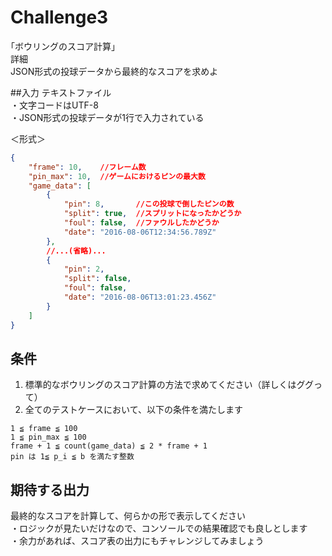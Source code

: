 # Challenge3
｢ボウリングのスコア計算｣  
詳細  
JSON形式の投球データから最終的なスコアを求めよ  

##入力
テキストファイル  
・文字コードはUTF-8  
・JSON形式の投球データが1行で入力されている  

＜形式＞  
```JSON
{
    "frame": 10,    //フレーム数
    "pin_max": 10,  //ゲームにおけるピンの最大数
    "game_data": [
        {
            "pin": 8,       //この投球で倒したピンの数
            "split": true,  //スプリットになったかどうか
            "foul": false,  //ファウルしたかどうか
            "date": "2016-08-06T12:34:56.789Z"
        },
        //...(省略)...
        {
            "pin": 2,
            "split": false,
            "foul": false,
            "date": "2016-08-06T13:01:23.456Z"
        }
    ]
}
```

## 条件
1. 標準的なボウリングのスコア計算の方法で求めてください（詳しくはググって）  
2. 全てのテストケースにおいて、以下の条件を満たします  
```
1 ≦ frame ≦ 100
1 ≦ pin_max ≦ 100
frame + 1 ≦ count(game_data) ≦ 2 * frame + 1
pin は 1≦ p_i ≦ b を満たす整数
```

## 期待する出力
最終的なスコアを計算して、何らかの形で表示してください  
・ロジックが見たいだけなので、コンソールでの結果確認でも良しとします  
・余力があれば、スコア表の出力にもチャレンジしてみましょう  

